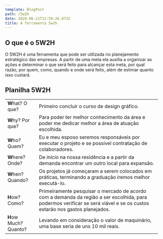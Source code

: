 ```yaml
---
template: BlogPost
path: /5w2h
date: 2020-06-21T12:59:26.873Z
title: A ferramenta 5w2h
---
```

## O que é o 5W2H
O 5W2H é uma ferramenta que pode ser utilizada no planejamento estratégico das empresas. A partir de uma meta ela auxilia a organizar as ações e determinar o que será feito para alcançar esta meta, por qual razão, por quem, como, quando e onde será feito, além de estimar quanto isso custará.

## Planilha 5W2H
| | |                                                                                                                                                                   
| ------------- | ------|
| **W**hat? O que?  | Primeiro concluir o curso de design gráfico. |
| **W**hy? Por que? | Para poder ter melhor conhecimento da área e poder me dedicar melhor a área de atuação escolhida. |
| **W**ho? Quem?    | Eu e meu esposo seremos responsáveis por executar o projeto e se possível contratação de colaboradores. |
| **W**here? Onde?  | De início na nossa residência e a partir da demanda encontrar um outro local para expansão. |
| **W**hen? Quando? | Os projetos já começaram a serem colocados em práticas, terminando a graduação iremos melhor executá-lo. |                                                            
| **H**ow? Como?    | Primeiramente pesquisar o mercado de acordo com a demanda da região a ser escolhida, para podermos verificar se será viável e se os custos estarão nos gastos planejados. |
| **H**ow Much? Quanto? | Levando em consideração o valor de maquinário, uma base seria de uns  10 mil reais. |
